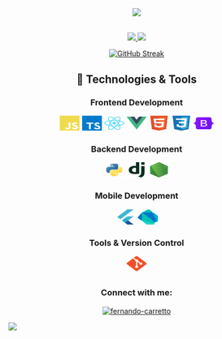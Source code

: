<p align="center">
  <img src="https://readme-typing-svg.herokuapp.com?font=Fira+Code&duration=3000&pause=1000&color=2E97F7&center=true&vCenter=true&multiline=true&width=435&height=100&lines=Hi+👋+I'm+Fernando+Carretto;Software+Developer+from+Brazil;Passionate+about+Web+Development" />
</p>
  
  ##
<div align="center"> 

  <a href="https://github.com/Fernando9200"> 

<img height="180em" src="https://github-readme-stats-qhs0ybvmy-fernando9200.vercel.app/api?username=Fernando9200&show_icons=true&theme=dark&include_all_commits=true&count_private=true" decoding="async" loading="lazy"/>

  <img height="180em" src="https://github-readme-stats-qhs0ybvmy-fernando9200.vercel.app/api/top-langs/?username=Fernando9200&layout=compact&langs_count=8&theme=dark&hide=less,cmake&exclude_repo=github-readme-streak-stats-fernando&size_weight=0.5&count_weight=0.5" decoding="async" loading="lazy"/>

  [![GitHub Streak](https://github-readme-streak-stats-fernando.vercel.app?user=Fernando9200&theme=dark)](https://git.io/streak-stats)
    
</div> 

  



  <h2 align="center">🚀 Technologies & Tools</h2>

<div align="center">
  <h3>Frontend Development</h3>
  <p>
    <img alt="JavaScript" height="30" width="40" src="https://raw.githubusercontent.com/devicons/devicon/master/icons/javascript/javascript-plain.svg">
    <img alt="TypeScript" height="30" width="40" src="https://raw.githubusercontent.com/devicons/devicon/master/icons/typescript/typescript-plain.svg"> 
    <img alt="React" height="30" width="40" src="https://raw.githubusercontent.com/devicons/devicon/master/icons/react/react-original.svg">
    <img alt="Vue.js" height="30" width="40" src="https://raw.githubusercontent.com/devicons/devicon/master/icons/vuejs/vuejs-original.svg">
    <img alt="HTML5" height="30" width="40" src="https://raw.githubusercontent.com/devicons/devicon/master/icons/html5/html5-original.svg"> 
    <img alt="CSS3" height="30" width="40" src="https://raw.githubusercontent.com/devicons/devicon/master/icons/css3/css3-original.svg">
    <img alt="Bootstrap" height="30" width="40" src="https://raw.githubusercontent.com/devicons/devicon/master/icons/bootstrap/bootstrap-original.svg">
  </p>
  
  <h3>Backend Development</h3>
  <p>
    <img alt="Python" height="30" width="40" src="https://raw.githubusercontent.com/devicons/devicon/master/icons/python/python-original.svg">
    <img alt="Django" height="30" width="40" src="https://raw.githubusercontent.com/devicons/devicon/master/icons/django/django-plain.svg">
    <img alt="Node.js" height="30" width="40" src="https://raw.githubusercontent.com/devicons/devicon/master/icons/nodejs/nodejs-original.svg">
  </p>
  
  <h3>Mobile Development</h3>
  <p>
    <img alt="Flutter" height="30" width="40" src="https://raw.githubusercontent.com/devicons/devicon/master/icons/flutter/flutter-original.svg">
    <img alt="Dart" height="30" width="40" src="https://raw.githubusercontent.com/devicons/devicon/master/icons/dart/dart-original.svg">
  </p>
  
  <h3>Tools & Version Control</h3>
  <p>
    <img alt="Git" height="30" width="40" src="https://raw.githubusercontent.com/devicons/devicon/master/icons/git/git-original.svg">
  </p>
</div>

##
   
<h3 align="center">Connect with me:</h3>
<p align="center">
<a align="center" href="https://linkedin.com/in/fernando-carretto/" target="blank"><img align="center" src="https://raw.githubusercontent.com/rahuldkjain/github-profile-readme-generator/master/src/images/icons/Social/linked-in-alt.svg" alt="fernando-carretto" height="30" width="40" /></a>
</p>

![](https://hit.yhype.me/github/profile?user_id=91075845)
